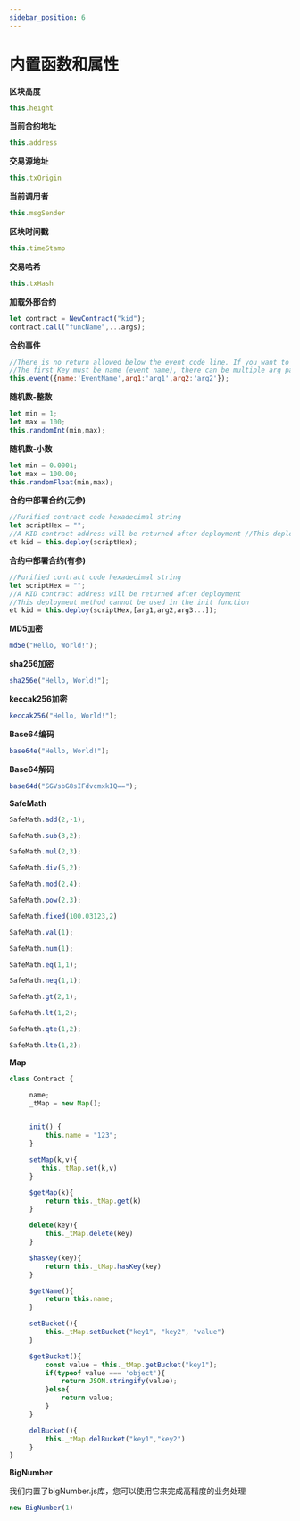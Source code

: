 ```yaml
---
sidebar_position: 6
---
```


# 内置函数和属性


**区块高度**
```javascript
this.height
```

**当前合约地址**
```javascript
this.address
```

**交易源地址**
```javascript
this.txOrigin
```

**当前调用者**
```javascript
this.msgSender
```

**区块时间戳**
```javascript
this.timeStamp
```

**交易哈希**
```javascript
this.txHash
```


**加载外部合约**
```javascript
let contract = NewContract("kid");
contract.call("funcName",...args);
```

**合约事件**
```javascript
//There is no return allowed below the event code line. If you want to return other data after the event, you need to define another function to record the event.
//The first Key must be name (event name), there can be multiple arg parameters
this.event({name:'EventName',arg1:'arg1',arg2:'arg2'});
```

**随机数-整数**
```javascript
let min = 1;
let max = 100;
this.randomInt(min,max);
```

**随机数-小数**
```javascript
let min = 0.0001;
let max = 100.00;
this.randomFloat(min,max);
```

**合约中部署合约(无参)**
```javascript
//Purified contract code hexadecimal string
let scriptHex = "";
//A KID contract address will be returned after deployment //This deployment method cannot be used in the init function
et kid = this.deploy(scriptHex);
```

**合约中部署合约(有参)**
```javascript
//Purified contract code hexadecimal string
let scriptHex = "";
//A KID contract address will be returned after deployment 
//This deployment method cannot be used in the init function
et kid = this.deploy(scriptHex,[arg1,arg2,arg3...]);
```

**MD5加密**
```javascript
md5e("Hello, World!");
```


**sha256加密**
```javascript
sha256e("Hello, World!");
```


**keccak256加密**
```javascript
keccak256("Hello, World!");
```


**Base64编码**
```javascript
base64e("Hello, World!");
```

**Base64解码**
```javascript
base64d("SGVsbG8sIFdvcmxkIQ==");
```

**SafeMath**
```javascript
SafeMath.add(2,-1);

SafeMath.sub(3,2);

SafeMath.mul(2,3);

SafeMath.div(6,2);

SafeMath.mod(2,4);

SafeMath.pow(2,3);

SafeMath.fixed(100.03123,2)

SafeMath.val(1);

SafeMath.num(1);

SafeMath.eq(1,1);

SafeMath.neq(1,1);

SafeMath.gt(2,1);

SafeMath.lt(1,2);

SafeMath.qte(1,2);

SafeMath.lte(1,2);
```

**Map**
```javascript
class Contract {

     name;
     _tMap = new Map();


     init() {
         this.name = "123";
     }

     setMap(k,v){
        this._tMap.set(k,v)
     }

     $getMap(k){
         return this._tMap.get(k)
     }

     delete(key){
         this._tMap.delete(key)
     }

     $hasKey(key){
         return this._tMap.hasKey(key)
     }

     $getName(){
         return this.name;
     }

     setBucket(){
         this._tMap.setBucket("key1", "key2", "value")
     }

     $getBucket(){
         const value = this._tMap.getBucket("key1");
         if(typeof value === 'object'){
             return JSON.stringify(value);
         }else{
             return value;
         }
     }

     delBucket(){
         this._tMap.delBucket("key1","key2")
     }
}
```

**BigNumber**

我们内置了bigNumber.js库，您可以使用它来完成高精度的业务处理

```javascript
new BigNumber(1)
```
